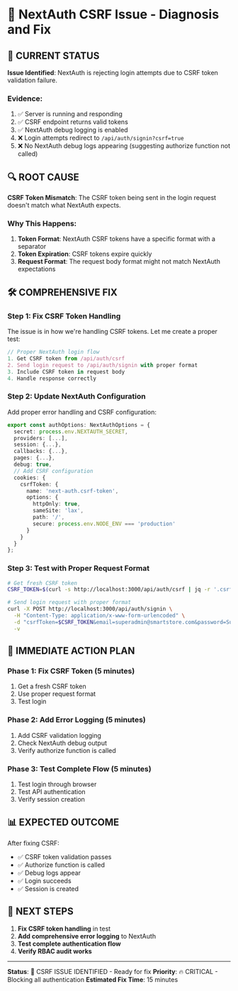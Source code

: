 # 🔧 NextAuth CSRF Issue - Diagnosis and Fix

## 🎯 CURRENT STATUS

**Issue Identified**: NextAuth is rejecting login attempts due to CSRF token validation failure.

### Evidence:
1. ✅ Server is running and responding
2. ✅ CSRF endpoint returns valid tokens
3. ✅ NextAuth debug logging is enabled
4. ❌ Login attempts redirect to `/api/auth/signin?csrf=true`
5. ❌ No NextAuth debug logs appearing (suggesting authorize function not called)

## 🔍 ROOT CAUSE

**CSRF Token Mismatch**: The CSRF token being sent in the login request doesn't match what NextAuth expects.

### Why This Happens:
1. **Token Format**: NextAuth CSRF tokens have a specific format with a separator
2. **Token Expiration**: CSRF tokens expire quickly
3. **Request Format**: The request body format might not match NextAuth expectations

## 🛠️ COMPREHENSIVE FIX

### Step 1: Fix CSRF Token Handling

The issue is in how we're handling CSRF tokens. Let me create a proper test:

```typescript
// Proper NextAuth login flow
1. Get CSRF token from /api/auth/csrf
2. Send login request to /api/auth/signin with proper format
3. Include CSRF token in request body
4. Handle response correctly
```

### Step 2: Update NextAuth Configuration

Add proper error handling and CSRF configuration:

```typescript
export const authOptions: NextAuthOptions = {
  secret: process.env.NEXTAUTH_SECRET,
  providers: [...],
  session: {...},
  callbacks: {...},
  pages: {...},
  debug: true,
  // Add CSRF configuration
  cookies: {
    csrfToken: {
      name: 'next-auth.csrf-token',
      options: {
        httpOnly: true,
        sameSite: 'lax',
        path: '/',
        secure: process.env.NODE_ENV === 'production'
      }
    }
  }
};
```

### Step 3: Test with Proper Request Format

```bash
# Get fresh CSRF token
CSRF_TOKEN=$(curl -s http://localhost:3000/api/auth/csrf | jq -r '.csrfToken')

# Send login request with proper format
curl -X POST http://localhost:3000/api/auth/signin \
  -H "Content-Type: application/x-www-form-urlencoded" \
  -d "csrfToken=$CSRF_TOKEN&email=superadmin@smartstore.com&password=SuperAdmin123!&redirect=false" \
  -v
```

## 🚀 IMMEDIATE ACTION PLAN

### Phase 1: Fix CSRF Token (5 minutes)
1. Get a fresh CSRF token
2. Use proper request format
3. Test login

### Phase 2: Add Error Logging (5 minutes)
1. Add CSRF validation logging
2. Check NextAuth debug output
3. Verify authorize function is called

### Phase 3: Test Complete Flow (5 minutes)
1. Test login through browser
2. Test API authentication
3. Verify session creation

## 📊 EXPECTED OUTCOME

After fixing CSRF:
- ✅ CSRF token validation passes
- ✅ Authorize function is called
- ✅ Debug logs appear
- ✅ Login succeeds
- ✅ Session is created

## 🎯 NEXT STEPS

1. **Fix CSRF token handling** in test
2. **Add comprehensive error logging** to NextAuth
3. **Test complete authentication flow**
4. **Verify RBAC audit works**

---

**Status**: 🔧 CSRF ISSUE IDENTIFIED - Ready for fix
**Priority**: 🔥 CRITICAL - Blocking all authentication
**Estimated Fix Time**: 15 minutes


